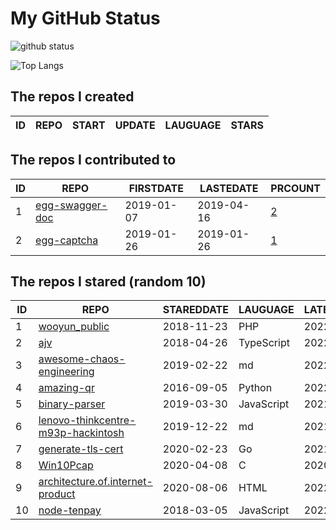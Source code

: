 # My GitHub Status

<img src="https://github-readme-stats-1.yihong0618.vercel.app/api?username=jc-lathander&show_icons=true&&&hide_title=true&count_private=true" alt="github status" />

![Top Langs](https://github-readme-stats-1.yihong0618.vercel.app/api/top-langs/?username=jc-lathander&layout=compact)

<!--START_SECTION:my_github-->
## The repos I created
| ID | REPO | START | UPDATE | LAUGUAGE | STARS |
|----|------|-------|--------|----------|-------|

## The repos I contributed to
| ID |                                REPO                                | FIRSTDATE  | LASTEDATE  |                                          PRCOUNT                                           |
|----|--------------------------------------------------------------------|------------|------------|--------------------------------------------------------------------------------------------|
|  1 | [egg-swagger-doc](https://github.com/Yanshijie-EL/egg-swagger-doc) | 2019-01-07 | 2019-04-16 | [2](https://github.com/Yanshijie-EL/egg-swagger-doc/pulls?q=is%3Apr+author%3Ajc-lathander) |
|  2 | [egg-captcha](https://github.com/Raoul1996/egg-captcha)            | 2019-01-26 | 2019-01-26 | [1](https://github.com/Raoul1996/egg-captcha/pulls?q=is%3Apr+author%3Ajc-lathander)        |

## The repos I stared (random 10)
| ID |                                                 REPO                                                  | STAREDDATE |  LAUGUAGE  | LATESTUPDATE |
|----|-------------------------------------------------------------------------------------------------------|------------|------------|--------------|
|  1 | [wooyun_public](https://github.com/hanc00l/wooyun_public)                                             | 2018-11-23 | PHP        | 2022-01-29   |
|  2 | [ajv](https://github.com/ajv-validator/ajv)                                                           | 2018-04-26 | TypeScript | 2022-01-30   |
|  3 | [awesome-chaos-engineering](https://github.com/dastergon/awesome-chaos-engineering)                   | 2019-02-22 | md         | 2022-01-27   |
|  4 | [amazing-qr](https://github.com/x-hw/amazing-qr)                                                      | 2016-09-05 | Python     | 2022-01-30   |
|  5 | [binary-parser](https://github.com/Ericbla/binary-parser)                                             | 2019-03-30 | JavaScript | 2021-09-01   |
|  6 | [lenovo-thinkcentre-m93p-hackintosh](https://github.com/mingcheng/lenovo-thinkcentre-m93p-hackintosh) | 2019-12-22 | md         | 2021-12-11   |
|  7 | [generate-tls-cert](https://github.com/Shyp/generate-tls-cert)                                        | 2020-02-23 | Go         | 2021-10-25   |
|  8 | [Win10Pcap](https://github.com/pmsjt/Win10Pcap)                                                       | 2020-04-08 | C          | 2020-06-04   |
|  9 | [architecture.of.internet-product](https://github.com/davideuler/architecture.of.internet-product)    | 2020-08-06 | HTML       | 2022-01-29   |
| 10 | [node-tenpay](https://github.com/befinal/node-tenpay)                                                 | 2018-03-05 | JavaScript | 2022-01-28   |

<!--END_SECTION:my_github-->
